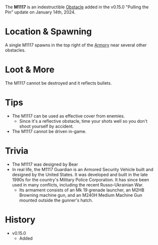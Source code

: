 The **M1117** is an indestructible [Obstacle](/obstacles) added in the v0.15.0 "Pulling the Pin" update on January 14th, 2024.

# Location & Spawning

A single M1117 spawns in the top right of the [Armory](/buildings/armory) near several other obstacles.

# Loot & More

The M1117 cannot be destroyed and it reflects bullets.

# Tips

- The M1117 can be used as effective cover from enemies. 
  - Since it's a reflective obstacle, time your shots well so you don't shoot yourself by accident.
- The M1117 cannot be driven in-game.

# Trivia

- The M1117 was designed by Bear
- In real life, the M1117 Guardian is an Armored Security Vehicle built and designed by the United States. It was developed and built in the late 1990s for the country's Military Police Corporation. It has since been used in many conflicts, including the recent Russo-Ukrainian War.
  - Its armament consists of an Mk 19 grenade launcher, an M2HB Browning machine gun, and an M240H Medium Machine Gun mounted outside the gunner's hatch. 
# History

- v0.15.0
  - Added
